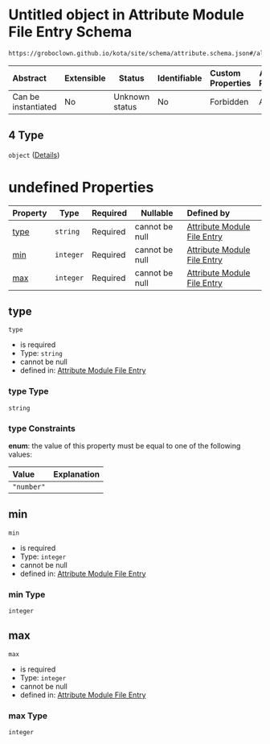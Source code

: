 # Untitled object in Attribute Module File Entry Schema

```txt
https://groboclown.github.io/kota/site/schema/attribute.schema.json#/allOf/1/oneOf/4
```




| Abstract            | Extensible | Status         | Identifiable | Custom Properties | Additional Properties | Access Restrictions | Defined In                                                                                       |
| :------------------ | ---------- | -------------- | ------------ | :---------------- | --------------------- | ------------------- | ------------------------------------------------------------------------------------------------ |
| Can be instantiated | No         | Unknown status | No           | Forbidden         | Allowed               | none                | [attribute.schema.json\*](../../../../docs/bin/out/attribute.schema.json "open original schema") |

## 4 Type

`object` ([Details](attribute-allof-1-oneof-4.md))

# undefined Properties

| Property      | Type      | Required | Nullable       | Defined by                                                                                                                                                                              |
| :------------ | --------- | -------- | -------------- | :-------------------------------------------------------------------------------------------------------------------------------------------------------------------------------------- |
| [type](#type) | `string`  | Required | cannot be null | [Attribute Module File Entry](attribute-allof-1-oneof-4-properties-type.md "https&#x3A;//groboclown.github.io/kota/site/schema/attribute.schema.json#/allOf/1/oneOf/4/properties/type") |
| [min](#min)   | `integer` | Required | cannot be null | [Attribute Module File Entry](attribute-allof-1-oneof-4-properties-min.md "https&#x3A;//groboclown.github.io/kota/site/schema/attribute.schema.json#/allOf/1/oneOf/4/properties/min")   |
| [max](#max)   | `integer` | Required | cannot be null | [Attribute Module File Entry](attribute-allof-1-oneof-4-properties-max.md "https&#x3A;//groboclown.github.io/kota/site/schema/attribute.schema.json#/allOf/1/oneOf/4/properties/max")   |

## type




`type`

-   is required
-   Type: `string`
-   cannot be null
-   defined in: [Attribute Module File Entry](attribute-allof-1-oneof-4-properties-type.md "https&#x3A;//groboclown.github.io/kota/site/schema/attribute.schema.json#/allOf/1/oneOf/4/properties/type")

### type Type

`string`

### type Constraints

**enum**: the value of this property must be equal to one of the following values:

| Value      | Explanation |
| :--------- | ----------- |
| `"number"` |             |

## min




`min`

-   is required
-   Type: `integer`
-   cannot be null
-   defined in: [Attribute Module File Entry](attribute-allof-1-oneof-4-properties-min.md "https&#x3A;//groboclown.github.io/kota/site/schema/attribute.schema.json#/allOf/1/oneOf/4/properties/min")

### min Type

`integer`

## max




`max`

-   is required
-   Type: `integer`
-   cannot be null
-   defined in: [Attribute Module File Entry](attribute-allof-1-oneof-4-properties-max.md "https&#x3A;//groboclown.github.io/kota/site/schema/attribute.schema.json#/allOf/1/oneOf/4/properties/max")

### max Type

`integer`
